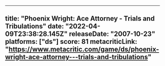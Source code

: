 
---
title: "Phoenix Wright: Ace Attorney - Trials and Tribulations"
date: "2022-04-09T23:38:28.145Z"
releaseDate: "2007-10-23"
platforms: ["ds"]
score: 81
metacriticLink: "https://www.metacritic.com/game/ds/phoenix-wright-ace-attorney---trials-and-tribulations"
---
